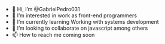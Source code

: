 - 👋 Hi, I’m @GabrielPedro031
- 👀 I’m interested in work as front-end programmers
- 🌱 I’m currently learning Working with systems development
- 💞️ I’m looking to collaborate on javascript among others
- 📫 How to reach me coming soon

<!---
GabrielPedro031/GabrielPedro031 is a ✨ special ✨ repository because its `README.md` (this file) appears on your GitHub profile.
You can click the Preview link to take a look at your changes.
--->
